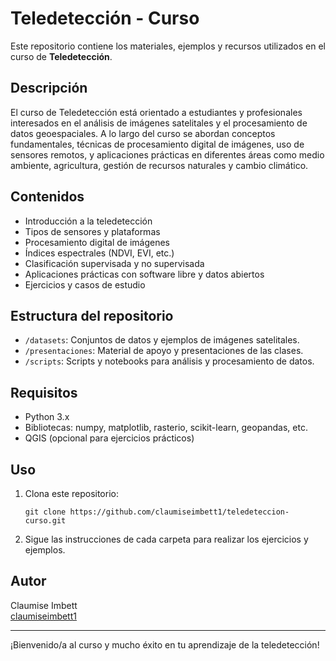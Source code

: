 # Teledetección - Curso

Este repositorio contiene los materiales, ejemplos y recursos utilizados en el curso de **Teledetección**.

## Descripción

El curso de Teledetección está orientado a estudiantes y profesionales interesados en el análisis de imágenes satelitales y el procesamiento de datos geoespaciales. A lo largo del curso se abordan conceptos fundamentales, técnicas de procesamiento digital de imágenes, uso de sensores remotos, y aplicaciones prácticas en diferentes áreas como medio ambiente, agricultura, gestión de recursos naturales y cambio climático.

## Contenidos

- Introducción a la teledetección
- Tipos de sensores y plataformas
- Procesamiento digital de imágenes
- Índices espectrales (NDVI, EVI, etc.)
- Clasificación supervisada y no supervisada
- Aplicaciones prácticas con software libre y datos abiertos
- Ejercicios y casos de estudio

## Estructura del repositorio

- `/datasets`: Conjuntos de datos y ejemplos de imágenes satelitales.
- `/presentaciones`: Material de apoyo y presentaciones de las clases.
- `/scripts`: Scripts y notebooks para análisis y procesamiento de datos.

## Requisitos

- Python 3.x
- Bibliotecas: numpy, matplotlib, rasterio, scikit-learn, geopandas, etc.
- QGIS (opcional para ejercicios prácticos)

## Uso

1. Clona este repositorio:
   ```
   git clone https://github.com/claumiseimbett1/teledeteccion-curso.git
   ```
2. Sigue las instrucciones de cada carpeta para realizar los ejercicios y ejemplos.

## Autor

Claumise Imbett  
[claumiseimbett1](https://github.com/claumiseimbett1)

---

¡Bienvenido/a al curso y mucho éxito en tu aprendizaje de la teledetección!

